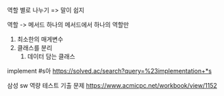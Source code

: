 역할 별로 나누기 => 말이 쉽지 

역할 -> 메서드 
하나의 메서드에서 하나의 역할만 
1. 최소한의 매게변수 
2. 클래스를 분리
   1. 데이터 담는 클래스

implement #s아
https://solved.ac/search?query=%23implementation+*s

삼성 sw 역량 테스트 기출 문제
https://www.acmicpc.net/workbook/view/1152
